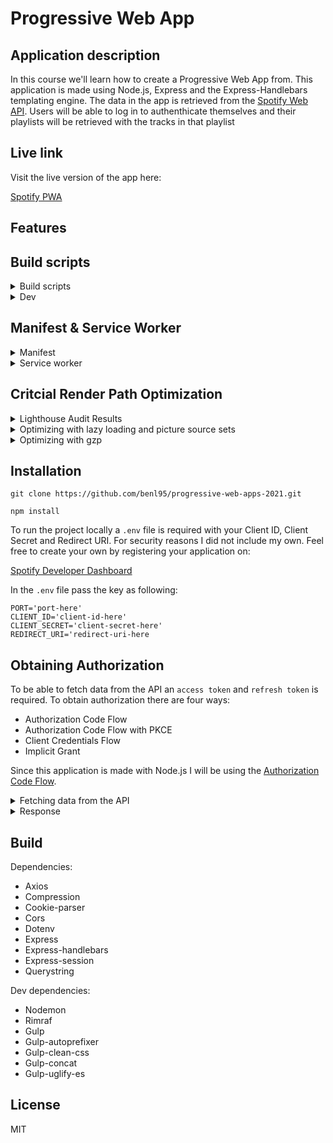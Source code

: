 # Progressive Web App

## Application description

In this course we'll learn how to create a Progressive Web App from. This
application is made using Node.js, Express and the Express-Handlebars templating
engine. The data in the app is retrieved from the
[Spotify Web API](https://developer.spotify.com/documentation/web-api/). Users
will be able to log in to authenthicate themselves and their playlists will be
retrieved with the tracks in that playlist

## Live link

Visit the live version of the app here:

[Spotify PWA](https://spotifypwa.herokuapp.com/)

## Features

## Build scripts

<details>
<summary>Build scripts</summary>
<br>
Inside my project I use two different build scripts. The build scripts bundle my CSS and Client-side Javascript and minifies them. The minified files will be placed in the `public` directory and used for production.

```
"prebuild:css": "rimraf \"public/css\"",
"prebuild:js": "rimraf \"public/js\"",
"build:css": "node ./src/build-scripts/build-css.js",
"build:js": "node ./src/build-scripts/build-js.js"
```

</details>

<details>
<summary>Dev</summary>
<br>
To make the workflow in development more efficient I use the `nodemon` package. This package restarts the server when a change is made to the source code. This make all changes immediately visible, thus speeding up the development of the application.

```
"start": "node app.js",
"dev": "nodemon app",
```

</details>

## Manifest & Service Worker

<details>
<summary>Manifest</summary>
<br>
The goal of this project is to refactor our existing application from WAFS to a Progressive Web App. To make it possible for users to install the application to their mobile device a `manifest` file is created. This file passes information to the browsers about your PWA and how it should behave when installed to a mobile device.
</details>

<details>
<summary>Service worker</summary>
<br>
A Service worker essentially acts as a proxy server that sits between the web application, the browser and the network (when available). They are intended, among other things, to enable the creation of effective offline experiences.

The Service Worker lifecycle consists of the following events:

-  Installing
-  Installed
-  Activating
-  Activated
-  Reduntant

In my service worker I use the `install`, `activation` and `fetch` event
listeners. These event listeners ensures that the application can be used
offline. Currently I use the service worker to pre-cache my CSS, Client-Side
Javascript, the login page and a offline page when the network is unavailable.

</details>

## Critcial Render Path Optimization

<details>
<summary>Lighthouse Audit Results</summary>
<br>
<img width="778" alt="Schermafbeelding 2021-03-31 om 09 57 09" src="https://user-images.githubusercontent.com/43675725/113114972-37e5c500-920c-11eb-9270-ed44a4fb230d.png">

<img width="772" alt="Schermafbeelding 2021-03-31 om 09 57 00" src="https://user-images.githubusercontent.com/43675725/113115012-43d18700-920c-11eb-85b8-3abefaa675e6.png">
</details>

<details>
<summary>Optimizing with lazy loading and picture source sets</summary>
<br>
My application fetches all the playlists of the logged in users from the Spotify API and renders this to the screen. This API call fetches a lot of images for the playlist covers which can slow down the application. 
To optimize this I use `lazy` loading attribute for my images. To optimize the images in my web application further, I use the `picture` element of HTML. This makes it possible to render different image sizes depending on the screen width.

```html
<picture>
	<source media="(min-width: 768px)" srcset="{{this.playlist.largeImg}}" />
	<source media="(min-width: 320px)" srcset="{{this.playlist.smallImg}}" />
	<img src="{{this.playlist}}" alt="Playlist cover" loading="lazy" />
</picture>
```

</details>

<details>
<summary>Optimizing with gzp</summary>
<br>
To optimize the rendered files from the server I use the NPM package `compression`.

```js
const compression = require('compression');
app.use(compression());
```

</details>

## Installation

```
git clone https://github.com/benl95/progressive-web-apps-2021.git
```

```
npm install
```

To run the project locally a `.env` file is required with your Client ID, Client
Secret and Redirect URI. For security reasons I did not include my own. Feel
free to create your own by registering your application on:

[Spotify Developer Dashboard](https://developer.spotify.com/dashboard/login)

In the `.env` file pass the key as following:

```
PORT='port-here'
CLIENT_ID='client-id-here'
CLIENT_SECRET='client-secret-here'
REDIRECT_URI='redirect-uri-here
```

## Obtaining Authorization

To be able to fetch data from the API an `access token` and `refresh token` is
required. To obtain authorization there are four ways:

-  Authorization Code Flow
-  Authorization Code Flow with PKCE
-  Client Credentials Flow
-  Implicit Grant

Since this application is made with Node.js I will be using the
[Authorization Code Flow](https://developer.spotify.com/documentation/general/guides/authorization-guide/#authorization-code-flow).

<details>
<summary>Fetching data from the API</summary>
<br>

```js
axios
	.get('https://api.spotify.com/v1/me/playlists', {
		headers: {
			Authorization: 'Bearer ' + req.session.access_token,
		},
	})
	.then(response => {
		const data = response.data.items;
		const playlistData = transformPlaylistData(data);
		return playlistData;
	});
```

</details>

<details>
<summary>Response</summary>
<br>

```js

[
  {
    collaborative: false,
    description: '',
    external_urls: {
      spotify: 'https://open.spotify.com/playlist/6sK8y8rV2AUk4miRzbBrKT'
    },
    href: 'https://api.spotify.com/v1/playlists/6sK8y8rV2AUk4miRzbBrKT',
    id: '6sK8y8rV2AUk4miRzbBrKT',
    images: [ [Object], [Object], [Object] ],
    name: 'Boolin',
    owner: {
      display_name: 'Ben Langenberg',
      external_urls: [Object],
      href: 'https://api.spotify.com/v1/users/1128046776',
      id: '1128046776',
      type: 'user',
      uri: 'spotify:user:1128046776'
    },
    primary_color: null,
    public: true,
    snapshot_id: 'MTMsZDZkZjgxMDM1NGU1NGNlZGUxMTc4MzQ5MWRiYTFhNDg3NDU4N2RmNw==',
    tracks: {
      href: 'https://api.spotify.com/v1/playlists/6sK8y8rV2AUk4miRzbBrKT/tracks',
      total: 12
    },
    type: 'playlist',
    uri: 'spotify:playlist:6sK8y8rV2AUk4miRzbBrKT'
  },
  {
    collaborative: false,
    description: '',
    external_urls: {
      spotify: 'https://open.spotify.com/playlist/1zwejd656eHkvkPw8yQw0u'
    },
    href: 'https://api.spotify.com/v1/playlists/1zwejd656eHkvkPw8yQw0u',
    id: '1zwejd656eHkvkPw8yQw0u',
    images: [ [Object], [Object], [Object] ],
    name: 'hrtbrk szn',
    owner: {
      display_name: 'Ben Langenberg',
      external_urls: [Object],
      href: 'https://api.spotify.com/v1/users/1128046776',
      id: '1128046776',
      type: 'user',
      uri: 'spotify:user:1128046776'
    },
    primary_color: null,
    public: true,
    snapshot_id: 'NDIsNDk5OGU0MTljMDgzN2NmODliZGNiOTNhM2MwYTNkMWNkZjExNGVhMA==',
    tracks: {
      href: 'https://api.spotify.com/v1/playlists/1zwejd656eHkvkPw8yQw0u/tracks',
      total: 39
    },
    type: 'playlist',
    uri: 'spotify:playlist:1zwejd656eHkvkPw8yQw0u'
  },

```

</details>

## Build

Dependencies:

-  Axios
-  Compression
-  Cookie-parser
-  Cors
-  Dotenv
-  Express
-  Express-handlebars
-  Express-session
-  Querystring

Dev dependencies:

-  Nodemon
-  Rimraf
-  Gulp
-  Gulp-autoprefixer
-  Gulp-clean-css
-  Gulp-concat
-  Gulp-uglify-es

## License

MIT
